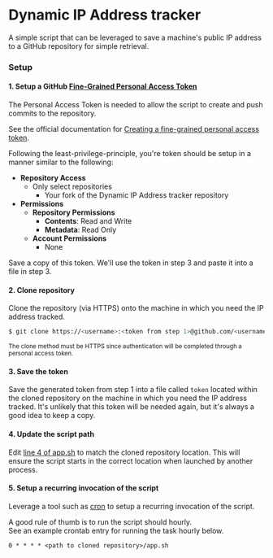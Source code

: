 # Dynamic IP Address tracker
A simple script that can be leveraged to save a machine's public IP address to a GitHub repository for simple retrieval.

### Setup
#### 1. Setup a GitHub [Fine-Grained Personal Access Token](https://docs.github.com/en/authentication/keeping-your-account-and-data-secure/managing-your-personal-access-tokens#fine-grained-personal-access-tokens)
The Personal Access Token is needed to allow the script to create and push commits to the repository. 

See the official documentation for [Creating a fine-grained personal access token](https://docs.github.com/en/authentication/keeping-your-account-and-data-secure/managing-your-personal-access-tokens#fine-grained-personal-access-tokens).

Following the least-privilege-principle, you're token should be setup in a manner similar to the following:
- **Repository Access**
  - Only select repositories
      - Your fork of the Dynamic IP Address tracker repository
- **Permissions**
  - **Repository Permissions**
    - **Contents**: Read and Write
    - **Metadata**: Read Only
  - **Account Permissions**
    - None

Save a copy of this token. We'll use the token in step 3 and paste it into a file in step 3.

#### 2. Clone repository
Clone the repository (via HTTPS) onto the machine in which you need the IP address tracked.

```bash
$ git clone https://<username>:<token from step 1>@github.com/<username>/<repository name>.git
```

<small>The clone method must be HTTPS since authentication will be completed through a personal access token.</small>

#### 3. Save the token
Save the generated token from step 1 into a file called `token` located within the cloned repository on the machine in which you need the IP address tracked. It's unlikely that this token will be needed again, but it's always a good idea to keep a copy.

#### 4. Update the script path
Edit [line 4 of app.sh](./app.sh#L4) to match the cloned repository location. This will ensure the script starts in the correct location when launched by another process.

#### 5. Setup a recurring invocation of the script
Leverage a tool such as [cron](https://man7.org/linux/man-pages/man5/crontab.5.html) to setup a recurring invocation of the script.

A good rule of thumb is to run the script should hourly. \
See an example crontab entry for running the task hourly below.
```
0 * * * * <path to cloned repository>/app.sh
```

